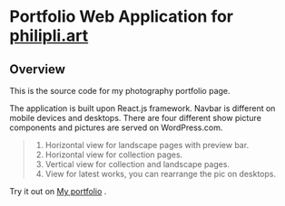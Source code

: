 # Portfolio Web Application for [philipli.art](https://philipli.art)

## Overview

This is the source code for my photography portfolio page.

The application is built upon React.js framework.
Navbar is different on mobile devices and desktops.
There are four different show picture components and pictures are served on WordPress.com.

> 1. Horizontal view for landscape pages with preview bar.
> 2. Horizontal view for collection pages.
> 3. Vertical view for collection and landscape pages.
> 4. View for latest works, you can rearrange the pic on desktops.

Try it out on [My portfolio](https://philipli.art) .
